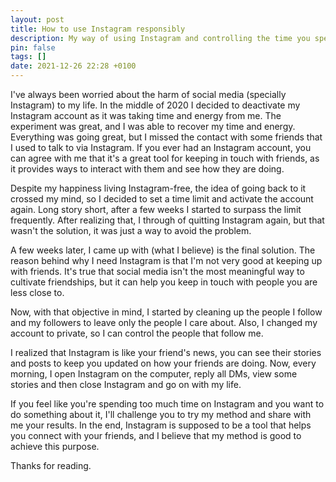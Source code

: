 ```yaml
---
layout: post
title: How to use Instagram responsibly
description: My way of using Instagram and controlling the time you spend on it.
pin: false
tags: []
date: 2021-12-26 22:28 +0100
---
```


I've always been worried about the harm of social media (specially Instagram) to my life. In the middle of 2020 I decided to deactivate my Instagram account as it was taking time and energy from me. The experiment was great, and I was able to recover my time and energy. Everything was going great, but I missed the contact with some friends that I used to talk to via Instagram. If you ever had an Instagram account, you can agree with me that it's a great tool for keeping in touch with friends, as it provides ways to interact with them and see how they are doing.

Despite my happiness living Instagram-free, the idea of going back to it crossed my mind, so I decided to set a time limit and activate the account again. Long story short, after a few weeks I started to surpass the limit frequently. After realizing that, I through of quitting Instagram again, but that wasn't the solution, it was just a way to avoid the problem.

A few weeks later, I came up with (what I believe) is the final solution. The reason behind why I need Instagram is that I'm not very good at keeping up with friends. It's true that social media isn't the most meaningful way to cultivate friendships, but it can help you keep in touch with people you are less close to.

Now, with that objective in mind, I started by cleaning up the people I follow and my followers to leave only the people I care about. Also, I changed my account to private, so I can control the people that follow me.

I realized that Instagram is like your friend's news, you can see their stories and posts to keep you updated on how your friends are doing. Now, every morning, I open Instagram on the computer,  reply all DMs, view some stories and then close Instagram and go on with my life.

If you feel like you're spending too much time on Instagram and you want to do something about it, I'll challenge you to try my method and share with me your results. In the end, Instagram is supposed to be a tool that helps you connect with your friends, and I believe that my method is good to achieve this purpose.

Thanks for reading.